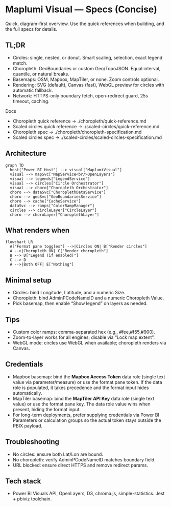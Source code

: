 # Maplumi Visual — Specs (Concise)

Quick, diagram-first overview. Use the quick references when building, and the full specs for details.

## TL;DR
- Circles: single, nested, or donut. Smart scaling, selection, exact legend match.
- Choropleth: GeoBoundaries or custom Geo/TopoJSON. Equal interval, quantile, or natural breaks.
- Basemaps: OSM, Mapbox, MapTiler, or none. Zoom controls optional.
- Rendering: SVG (default), Canvas (fast), WebGL preview for circles with automatic fallback.
- Network: HTTPS-only boundary fetch, open-redirect guard, 25s timeout, caching.

Docs
- Choropleth quick reference → ./choropleth/quick-reference.md
- Scaled circles quick reference → ./scaled-circles/quick-reference.md
- Choropleth spec → ./choropleth/choropleth-specification.md
- Scaled circles spec → ./scaled-circles/scaled-circles-specification.md

## Architecture

```mermaid
graph TD
  host["Power BI Host"] --> visual["MaplumiVisual"]
  visual --> mapSvc["MapService<br/>OpenLayers"]
  visual --> legends["LegendService"]
  visual --> circles["Circle Orchestrator"]
  visual --> choro["Choropleth Orchestrator"]
  choro --> dataSvc["ChoroplethDataService"]
  choro --> geoSvc["GeoBoundariesService"]
  choro --> cache["CacheService"]
  dataSvc --> ramps["ColorRampManager"]
  circles --> circleLayer["CircleLayer"]
  choro --> choroLayer["ChoroplethLayer"]
```

## What renders when

```mermaid
flowchart LR
  A["Format pane toggles"] -->|Circles ON| B["Render circles"]
  A -->|Choropleth ON| C["Render choropleth"]
  B --> D["Legend (if enabled)"]
  C --> D
  A -->|Both OFF| E["Nothing"]
```

## Minimal setup
- Circles: bind Longitude, Latitude, and a numeric Size.
- Choropleth: bind AdminPCodeNameID and a numeric Choropleth Value.
- Pick basemap, then enable “Show legend” on layers as needed.

## Tips
- Custom color ramps: comma-separated hex (e.g., #fee,#f55,#900).
- Zoom-to-layer works for all engines; disable via “Lock map extent”.
- WebGL mode: circles use WebGL when available; choropleth renders via Canvas.

## Credentials
- Mapbox basemap: bind the **Mapbox Access Token** data role (single text value via parameter/measure) or use the format pane token. If the data role is populated, it takes precedence and the format input hides automatically.
- MapTiler basemap: bind the **MapTiler API Key** data role (single text value) or use the format pane key. The data role value wins when present, hiding the format input.
- For long-term deployments, prefer supplying credentials via Power BI Parameters or calculation groups so the actual token stays outside the PBIX payload.

## Troubleshooting
- No circles: ensure both Lat/Lon are bound.
- No choropleth: verify AdminPCodeNameID matches boundary field.
- URL blocked: ensure direct HTTPS and remove redirect params.

## Tech stack
- Power BI Visuals API, OpenLayers, D3, chroma.js, simple-statistics. Jest + pbiviz toolchain.
